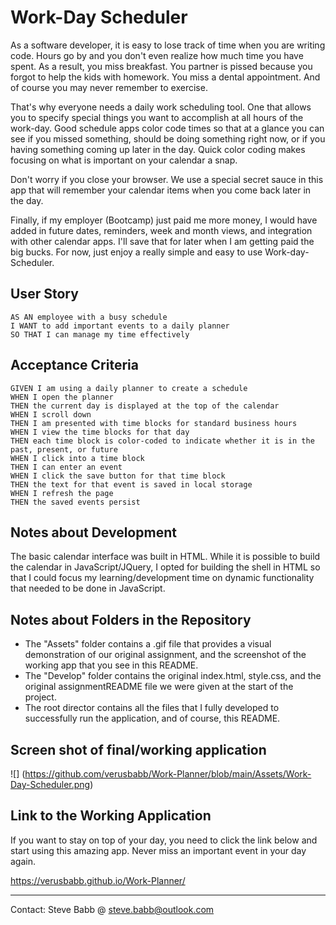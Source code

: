 # Work-Day Scheduler
As a software developer, it is easy to lose track of time when you are writing code.  Hours go by and you don't even realize how much time you have spent.  As a result, you miss breakfast.  You partner is pissed because you forgot to help the kids with homework.  You miss a dental appointment.  And of course you may never remember to exercise.

That's why everyone needs a daily work scheduling tool.  One that allows you to specify special things you want to accomplish at all hours of the work-day.  Good schedule apps color code times so that at a glance you can see if you missed something, should be doing something right now, or if you having something coming up later in the day.  Quick color coding makes focusing on what is important on your calendar a snap.

Don't worry if you close your browser.  We use a special secret sauce in this app that will remember your calendar items when you come back later in the day.

Finally, if my employer (Bootcamp) just paid me more money, I would have added in future dates, reminders, week and month views, and integration with other calendar apps.  I'll save that for later when I am getting paid the big bucks.  For now, just enjoy a really simple and easy to use Work-day-Scheduler.

## User Story

```
AS AN employee with a busy schedule
I WANT to add important events to a daily planner
SO THAT I can manage my time effectively
```


## Acceptance Criteria

```
GIVEN I am using a daily planner to create a schedule
WHEN I open the planner
THEN the current day is displayed at the top of the calendar
WHEN I scroll down
THEN I am presented with time blocks for standard business hours
WHEN I view the time blocks for that day
THEN each time block is color-coded to indicate whether it is in the past, present, or future
WHEN I click into a time block
THEN I can enter an event
WHEN I click the save button for that time block
THEN the text for that event is saved in local storage
WHEN I refresh the page
THEN the saved events persist
```

## Notes about Development
The basic calendar interface was built in HTML.  While it is possible to build the calendar in JavaScript/JQuery, I opted for building the shell in HTML so that I could focus my learning/development time on dynamic functionality that needed to be done in JavaScript.

## Notes about Folders in the Repository

- The "Assets" folder contains a .gif file that provides a visual demonstration of our original assignment, and the screenshot of the working app that you see in this README.
- The "Develop" folder contains the original index.html, style.css, and the original assignmentREADME file we were given at the start of the project.
- The root director contains all the files that I fully developed to successfully run the application, and of course, this README.

## Screen shot of final/working application

![] (https://github.com/verusbabb/Work-Planner/blob/main/Assets/Work-Day-Scheduler.png)

## Link to the Working Application
If you want to stay on top of your day, you need to click the link below and start using this amazing app.  Never miss an important event in your day again.

https://verusbabb.github.io/Work-Planner/


___
Contact:  Steve Babb @ steve.babb@outlook.com





